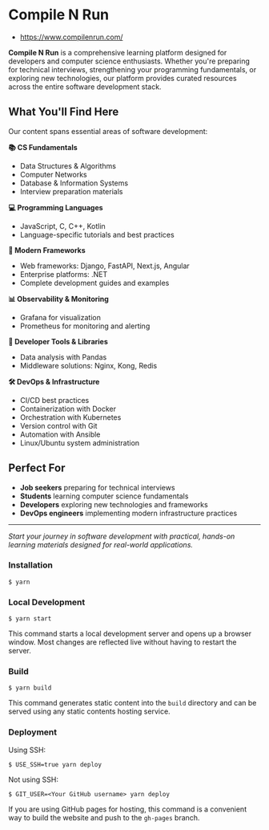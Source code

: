 # Compile N Run

- https://www.compilenrun.com/

**Compile N Run** is a comprehensive learning platform designed for developers and computer science enthusiasts. Whether you're preparing for technical interviews, strengthening your programming fundamentals, or exploring new technologies, our platform provides curated resources across the entire software development stack.



## What You'll Find Here

Our content spans essential areas of software development:

**📚 CS Fundamentals**
- Data Structures & Algorithms
- Computer Networks
- Database & Information Systems
- Interview preparation materials

**💻 Programming Languages**
- JavaScript, C, C++, Kotlin
- Language-specific tutorials and best practices

**🚀 Modern Frameworks**
- Web frameworks: Django, FastAPI, Next.js, Angular
- Enterprise platforms: .NET
- Complete development guides and examples

**📊 Observability & Monitoring**
- Grafana for visualization
- Prometheus for monitoring and alerting

**🔧 Developer Tools & Libraries**
- Data analysis with Pandas
- Middleware solutions: Nginx, Kong, Redis

**🛠️ DevOps & Infrastructure**
- CI/CD best practices
- Containerization with Docker
- Orchestration with Kubernetes
- Version control with Git
- Automation with Ansible
- Linux/Ubuntu system administration

## Perfect For

- **Job seekers** preparing for technical interviews
- **Students** learning computer science fundamentals
- **Developers** exploring new technologies and frameworks
- **DevOps engineers** implementing modern infrastructure practices

---

*Start your journey in software development with practical, hands-on learning materials designed for real-world applications.*

### Installation

```
$ yarn
```

### Local Development

```
$ yarn start
```

This command starts a local development server and opens up a browser window. Most changes are reflected live without having to restart the server.

### Build

```
$ yarn build
```

This command generates static content into the `build` directory and can be served using any static contents hosting service.

### Deployment

Using SSH:

```
$ USE_SSH=true yarn deploy
```

Not using SSH:

```
$ GIT_USER=<Your GitHub username> yarn deploy
```

If you are using GitHub pages for hosting, this command is a convenient way to build the website and push to the `gh-pages` branch.


